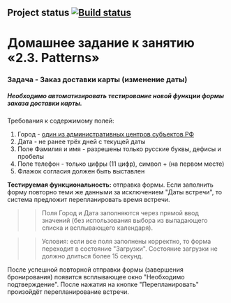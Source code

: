 ## Project status [![Build status](https://ci.appveyor.com/api/projects/status/o9kxmlryc2q4olyw?svg=true)](https://ci.appveyor.com/project/shvedcate/patterns)


# Домашнее задание к занятию «2.3. Patterns»

### Задача - Заказ доставки карты (изменение даты)

##### Необходимо автоматизировать тестирование новой функции формы заказа доставки карты.

Требования к содержимому полей:
1. Город - [один из административных центров субъектов РФ](https://ru.wikipedia.org/wiki/%D0%90%D0%B4%D0%BC%D0%B8%D0%BD%D0%B8%D1%81%D1%82%D1%80%D0%B0%D1%82%D0%B8%D0%B2%D0%BD%D1%8B%D0%B5_%D1%86%D0%B5%D0%BD%D1%82%D1%80%D1%8B_%D1%81%D1%83%D0%B1%D1%8A%D0%B5%D0%BA%D1%82%D0%BE%D0%B2_%D0%A0%D0%BE%D1%81%D1%81%D0%B8%D0%B9%D1%81%D0%BA%D0%BE%D0%B9_%D0%A4%D0%B5%D0%B4%D0%B5%D1%80%D0%B0%D1%86%D0%B8%D0%B8) 
1. Дата - не ранее трёх дней с текущей даты
1. Поле Фамилия и имя - разрешены только русские буквы, дефисы и пробелы
1. Поле телефон - только цифры (11 цифр), символ + (на первом месте)
1. Флажок согласия должен быть выставлен

****Тестируемая функциональность:**** 
отправка формы. Если заполнить форму повторно теми же данными за исключением "Даты встречи", то система предложит перепланировать время встречи.

>> Поля Город и Дата заполняются через прямой ввод значений (без использования выбора из выпадающего списка и всплывающего календаря).

>> Условия: если все поля заполнены корректно, то форма переходит в состояние "Загрузки".
>Состояние загрузки не должно длиться более 15 секунд.

После успешной повторной отправки формы (завершения бронирования) появится всплывающее окно "Необходимо подтверждение". 
После нажатия на кнопке "Перепланировать" произойдёт перепланирование встречи. 


